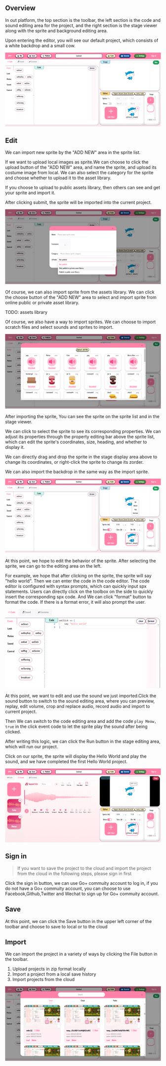 ## Overview
In out platform, the top section is the toolbar, the left section is the code and sound editing area for the project, and the right section is the stage viewer along with the sprite and background editing area.

Upon entering the editor, you will see our default project, which consists of a white backdrop and a small cow.

![](../static/usage/overview.png)

## Edit
We can import new sprite by the "ADD NEW" area in the sprite list.

If we want to upload local images as sprite.We can choose to click the upload button of the "ADD NEW" area, and name the sprite, and upload its costume image from local. We can also select the category for the sprite and choose whether to upload it to the asset library.

If you choose to upload to public assets library, then others can see and get your sprite and import it.

After clicking submit, the sprite will be imported into the current project.

![](../static/usage/upload-sprite.png)

Of course, we can also import sprite from the assets library. We can click the choose button of the "ADD NEW" area to select and import sprite from online public or private asset library.

TODO: assets library

Of course, we also have a way to import sprites. We can choose to import scratch files and select sounds and sprites to import.

![](../static/usage/scrach-file.png)

After importing the sprite, You can see the sprite on the sprite list and in the stage viewer. 

We can click to select the sprite to see its corresponding properties. We can adjust its properties through the property editing bar above the sprite list, which can edit the sprite's coordinates, size, heading, and whether to display it. 

We can directly drag and drop the sprite in the stage display area above to change its coordinates, or right-click the sprite to change its zorder. 

We can also import the backdrop in the same way as the import sprite.

![](../static/usage/stageviewer.png)

At this point, we hope to edit the behavior of the sprite. After selecting the sprite, we can go to the editing area on the left. 

For example, we hope that after clicking on the sprite, the sprite will say "hello world". Then we can enter the code in the code editor. The code editor is configured with syntax prompts, which can quickly input spx statements. Users can directly click on the toolbox on the side to quickly insert the corresponding spx code.
And We can click "format" button to format the code. If there is a format error, it will also prompt the user.

![](../static/usage/code-editor.png)

At this point, we want to edit and use the sound we just imported.Click the sound button to switch to the sound editing area, where you can preview, replay, edit volume, crop and replace audio, record audio and import to current project.

Then We can switch to the code editing area and add the code `play Meow, true` in the click event code to let the sprite play the sound after being clicked.

After writing this logic, we can click the Run button in the stage editing area, which will run our project.

Click on our sprite, the sprite will display the Hello World and play the sound, and we have completed the first Hello World project.

![](../static/usage/sound.png)


## Sign in
> If you want to save the project to the cloud and import the project from the cloud in the following steps, please sign in first

Click the sign in button, we can use Go+ commuity account to log in, if you do not have a Go+ commuity account, you can choose to use Facebook,Github,Twitter and Wechat to sign up for Go+ commuity account.

## Save

At this point, we can click the Save button in the upper left corner of the toolbar and choose to save to local or to the cloud

## Import

We can import the project in a variety of ways by clicking the File button in the toolbar.

1. Upload projects in zip format locally
2. Import a project from a local save history
3. Import projects from the cloud


![](../static/usage/project-list.png)
